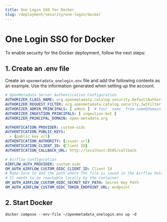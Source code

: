 ```yaml
---
title: One Login SSO for Docker
slug: /deployment/security/one-login/docker
---
```


# One Login SSO for Docker

To enable security for the Docker deployment, follow the next steps:

## 1. Create an .env file

Create an `openmetadata_onelogin.env` file and add the following contents as an example. Use the information
generated when setting up the account.

```yaml
# OpenMetadata Server Authentication Configuration
AUTHORIZER_CLASS_NAME: org.openmetadata.catalog.security.DefaultAuthorizer
AUTHORIZER_REQUEST_FILTER: org.openmetadata.catalog.security.JwtFilter
AUTHORIZER_ADMIN_PRINCIPALS: [ admin ]  # Your `name` from name@domain.com
AUTHORIZER_INGESTION_PRINCIPALS: [ ingestion-bot ]
AUTHORIZER_PRINCIPAL_DOMAIN: open-metadata.org

AUTHENTICATION_PROVIDER: custom-oidc
AUTHENTICATION_PUBLIC_KEYS:
  - {public key url}
AUTHENTICATION_AUTHORITY: {issuer url}
AUTHENTICATION_CLIENT_ID: {Client ID}
AUTHENTICATION_CALLBACK_URL: http://localhost:8585/callback

# Airflow Configuration
AIRFLOW_AUTH_PROVIDER: custom-oidc
OM_AUTH_AIRFLOW_CUSTOM_OIDC_CLIENT_ID: Client Id
# Make sure to add the path where the file is saved in the Airflow Volume
# It needs to be reachable locally by the container
OM_AUTH_AIRFLOW_CUSTOM_OIDC_SECRET_KEY_PATH: Secret Key Path
OM_AUTH_AIRFLOW_CUSTOM_OIDC_TOKEN_ENDPOINT_URL: endpoint
```

## 2. Start Docker

```commandline
docker compose --env-file ~/openmetadata_onelogin.env up -d
```
